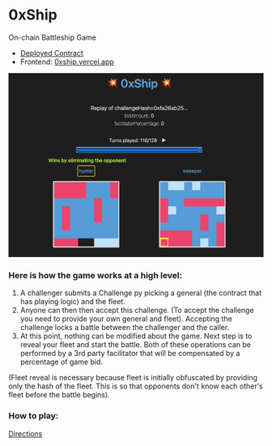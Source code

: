 # 0xShip
On-chain Battleship Game

- [Deployed Contract](https://goerli.etherscan.io/address/0x9648cDC5D3D17A7DEc035ac2d0d943b511ECf8F6)
- Frontend: [0xship.vercel.app](https://0xship.vercel.app/)

![Demo of the game UI](https://github.com/ilamanov/0xShip/blob/main/demo-image.png?raw=true)


### Here is how the game works at a high level:
 1. A challenger submits a Challenge py picking a general (the contract
    that has playing logic) and the fleet.
 2. Anyone can then then accept this challenge. (To accept the challenge
    you need to provide your own general and fleet). Accepting the
    challenge locks a battle between the challenger and the caller.
 3. At this point, nothing can be modified about the game. Next step is
    to reveal your fleet and start the battle. Both of these operations
    can be performed by a 3rd party facilitator that will be compensated
    by a percentage of game bid.

 (Fleet reveal is necessary because fleet is initially obfuscated by
 providing only the hash of the fleet. This is so that opponents don't
 know each other's fleet before the battle begins).

### How to play:

[Directions](https://twitter.com/nazar_ilamanov/status/1585055440123359232)
